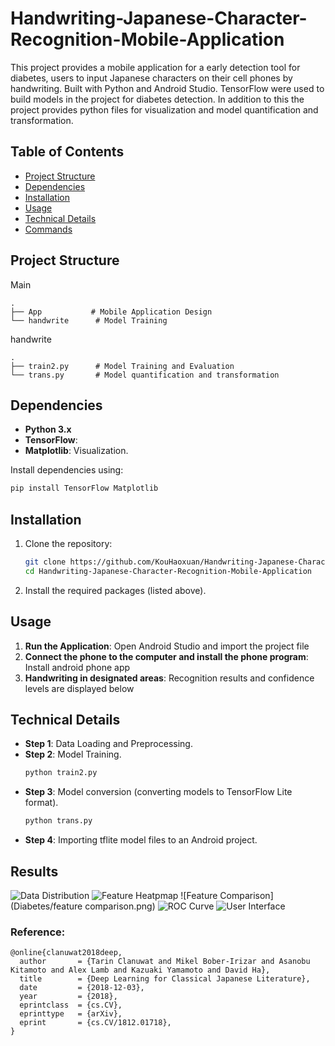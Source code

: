 # Handwriting-Japanese-Character-Recognition-Mobile-Application

This project provides a mobile application for a early detection tool for diabetes, users to input Japanese characters on their cell phones by handwriting. Built with Python and Android Studio. TensorFlow were used to build models in the project for diabetes detection. In addition to this the project provides python files for visualization and model quantification and transformation.

## Table of Contents
- [Project Structure](#project-structure)
- [Dependencies](#dependencies)
- [Installation](#installation)
- [Usage](#usage)
- [Technical Details](#technical-details)
- [Commands](#commands)


## Project Structure
Main
```
.
├── App           # Mobile Application Design
└── handwrite      # Model Training
```
handwrite
```
.
├── train2.py      # Model Training and Evaluation
└── trans.py       # Model quantification and transformation
```

## Dependencies
- **Python 3.x**
- **TensorFlow**: 
- **Matplotlib**: Visualization.


Install dependencies using:
```bash
pip install TensorFlow Matplotlib
```

## Installation
1. Clone the repository:
   ```bash
   git clone https://github.com/KouHaoxuan/Handwriting-Japanese-Character-Recognition-Mobile-Application
   cd Handwriting-Japanese-Character-Recognition-Mobile-Application
   ```
2. Install the required packages (listed above).

## Usage
1. **Run the Application**: Open Android Studio and import the project file
2. **Connect the phone to the computer and install the phone program**: Install android phone app
3. **Handwriting in designated areas**: Recognition results and confidence levels are displayed below

## Technical Details
- **Step 1**: Data Loading and Preprocessing.
- **Step 2**: Model Training.
  ```python
  python train2.py
  ```
- **Step 3**: Model conversion (converting models to TensorFlow Lite format).
  ```python
  python trans.py
  ```
- **Step 4**: Importing tflite model files to an Android project.
 

## Results
![Data Distribution](Diabetes/distribution_after.png)
![Feature Heatpmap](Diabetes/Heatmap.png)
![Feature Comparison](Diabetes/feature comparison.png)
![ROC Curve](Diabetes/ROC.png)
![User Interface](user.png)



### Reference:

```
@online{clanuwat2018deep,
  author       = {Tarin Clanuwat and Mikel Bober-Irizar and Asanobu Kitamoto and Alex Lamb and Kazuaki Yamamoto and David Ha},
  title        = {Deep Learning for Classical Japanese Literature},
  date         = {2018-12-03},
  year         = {2018},
  eprintclass  = {cs.CV},
  eprinttype   = {arXiv},
  eprint       = {cs.CV/1812.01718},
}
```
